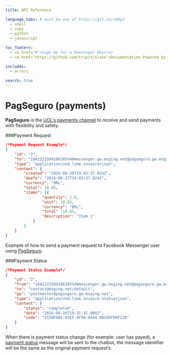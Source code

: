 ```yaml
---
title: API Reference

language_tabs: # must be one of https://git.io/vQNgJ
  - shell
  - ruby
  - python
  - javascript

toc_footers:
  - <a href='#'>Sign Up for a Developer Key</a>
  - <a href='https://github.com/tripit/slate'>Documentation Powered by Slate</a>

includes:
  - errors

search: true
---
```


# PagSeguro (payments)

<!-- | FQDN                     | Identifier type                  | 
|--------------------------|----------------------------------------|
| @pagseguro.gw.msging.net | Identity ([name and original channel domain]|(./#/docs/concepts/addressing)) on [URL encoded] format
(http://www.w3schools.com/tags/ref_urlencode.asp) |                           | -->


**PagSeguro** is the [UOL's payments channel](https://pagseguro.uol.com.br/) to receive and send payments with flexibility and safety.

###Payment Request

```json
/*Payment Request Example*/
{
    "id": "2",
    "to": "1042221589186385%40messenger.gw.msging.net@pagseguro.gw.msging.net",
    "type": "application/vnd.lime.invoice+json",
    "content": {
        "created": "2016-08-26T19:03:37.024Z",
        "dueTo": "2016-08-27T19:03:37.024Z",
        "currency": "BRL",
        "total": 10.85,
        "items": [{
                "quantity": 1.0,
                "unit": 10.85,
                "currency": "BRL",
                "total" :10.85,
                "description": "Item 1"
            }
        ]
    }
}
```

Example of how to send a payment request to Facebook Messenger user using [PagSeguro](./#/docs/payments/pagseguro).

###Payment Status

```json
/*Payment Status Example*/
{
    "id": "2",
    "from": "1042221589186385%40messenger.gw.msging.net@pagseguro.gw.msging.net",
    "to": "contact@msging.net/default",
    "pp": "postmaster@pagseguro.gw.msging.net",
    "type": "application/vnd.lime.invoice-status+json",
    "content": {
        "status": "completed",
        "date": "2016-08-26T19:31:31.000Z",
        "code": "215BF6B5-01EF-4F9A-A944-0BC05FD0F228"
    }
}
```

When there is payment status change (for example: user has payed), a [payment status](./#/docs/content-types/invoice-status) message will be sent to the chatbot, the message identifier will be the same as the original payment request’s.

